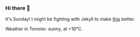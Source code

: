 ### Hi there :wave:

It's Sunday! I might be fighting with Jekyll to make [this](https://swissclubto.github.io) better.

Weather in Toronto: sunny, at +16°C.
